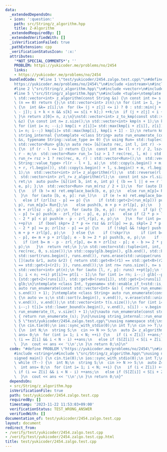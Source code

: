 ```yaml
---
data:
  _extendedDependsOn:
  - icon: ':question:'
    path: src/String/z_algorithm.hpp
    title: Z-Algorithm
  _extendedRequiredBy: []
  _extendedVerifiedWith: []
  _isVerificationFailed: true
  _pathExtension: cpp
  _verificationStatusIcon: ':x:'
  attributes:
    '*NOT_SPECIAL_COMMENTS*': ''
    PROBLEM: https://yukicoder.me/problems/no/2454
    links:
    - https://yukicoder.me/problems/no/2454
  bundledCode: "#line 1 \"test/yukicoder/2454.zalgo.test.cpp\"\n#define PROBLEM \"\
    https://yukicoder.me/problems/no/2454\"\n#include <iostream>\n#include <string>\n\
    #line 2 \"src/String/z_algorithm.hpp\"\n#include <vector>\n#include <algorithm>\n\
    #line 5 \"src/String/z_algorithm.hpp\"\n#include <tuple>\ntemplate <class String>\
    \ std::vector<int> z_algorithm(const String &s) {\n const int n= s.size();\n if\
    \ (n == 0) return {};\n std::vector<int> z(n);\n for (int i= 1, j= 0; i < n; ++i)\
    \ {\n  int &k= z[i];\n  for (k= (j + z[j] <= i) ? 0 : std::min(j + z[j] - i, z[i\
    \ - j]); i + k < n && s[k] == s[i + k];) ++k;\n  if (j + z[j] < i + z[i]) j= i;\n\
    \ }\n return z[0]= n, z;\n}\nstd::vector<int> z_to_kmp(const std::vector<int>\
    \ &z) {\n const int n= z.size();\n std::vector<int> kmp(n + 1);\n kmp[0]= -1;\n\
    \ for (int i= n; --i;) kmp[i + z[i]]= std::max(kmp[i + z[i]], z[i]);\n for (int\
    \ i= n; i--;) kmp[i]= std::max(kmp[i], kmp[i + 1] - 1);\n return kmp;\n}\nnamespace\
    \ string_internal {\ntemplate <class String> auto run_enumerate_(const String\
    \ &s, typename String::value_type a= 0) {\n using Run= std::tuple<int, int, int>;\n\
    \ std::vector<Run> glb;\n auto rec= [&](auto rec, int l, int r) -> std::vector<Run>\
    \ {\n  if (r - l <= 1) return {};\n  const int m= (l + r) / 2, lsz= m - l, rsz=\
    \ r - m;\n  std::vector<Run> run_l= lsz > 1 ? rec(rec, l, m) : std::vector<Run>(),\
    \ run_r= rsz > 1 ? rec(rec, m, r) : std::vector<Run>();\n  std::vector<typename\
    \ String::value_type> rl(r - l + 1, a);\n  std::copy(s.begin() + m, s.begin()\
    \ + r, rl.begin()), std::copy(s.begin() + l, s.begin() + m, rl.begin() + rsz +\
    \ 1);\n  std::vector<int> zrl= z_algorithm(rl);\n  std::reverse(rl.begin(), rl.end());\n\
    \  std::vector<int> zrl_r= z_algorithm(rl);\n  const int sz= rl.size();\n  std::vector<Run>\
    \ ret;\n  auto push= [&](int b, int e, int p) { (b == l || e == r ? ret : glb).emplace_back(b,\
    \ e, p); };\n  std::vector<Run> run_m(rsz / 2 + 1);\n  for (auto [b, e, p]: run_r)\
    \ {\n   if (b != m) ret.emplace_back(b, e, p);\n   else run_m[p]= Run{b, e, p};\n\
    \  }\n  for (auto [b, e, p]: run_l)\n   if (e != m) ret.emplace_back(b, e, p);\n\
    \   else if (zrl[sz - p] == p) {\n    if (std::get<2>(run_m[p])) push(b, std::get<1>(run_m[p]),\
    \ p), run_m[p]= Run{};\n    else push(b, m + p + zrl[p], p);\n   } else push(b,\
    \ m + zrl[sz - p], p);\n  for (auto [b, e, p]: run_m)\n   if (p) {\n    if (zrl[sz\
    \ - p] != p) push(m - zrl_r[sz - p], e, p);\n    else if (2 * p > lsz || zrl[sz\
    \ - 2 * p] < p) push(m - p - zrl_r[p], e, p);\n   }\n  for (int p= 1; p <= lsz;\
    \ ++p)\n   if (bool skpr= 2 * p <= rsz && zrl[p] >= p, skpl= 2 * p <= lsz && zrl[sz\
    \ - 2 * p] >= p; zrl[sz - p] == p) {\n    if (!skpl && !skpr) push(m - p - zrl_r[p],\
    \ m + p + zrl[p], p);\n   } else {\n    if (!skpr)\n     if (int b= m - zrl_r[sz\
    \ - p], e= m + p + zrl[p]; e - b >= 2 * p) push(b, e, p);\n    if (!skpl)\n  \
    \   if (int b= m - p - zrl_r[p], e= m + zrl[sz - p]; e - b >= 2 * p) push(b, e,\
    \ p);\n   }\n  return ret;\n };\n std::vector<std::tuple<int, int, int>> runs=\
    \ rec(rec, 0, s.size());\n std::copy(glb.begin(), glb.end(), std::back_inserter(runs)),\
    \ std::sort(runs.begin(), runs.end()), runs.erase(std::unique(runs.begin(), runs.end(),\
    \ [](auto &r1, auto &r2) { return std::get<0>(r1) == std::get<0>(r2) && std::get<1>(r1)\
    \ == std::get<1>(r2); }), runs.end());\n int rn= runs.size(), n= s.size();\n glb.resize(rn);\n\
    \ std::vector<int> pt(n);\n for (auto [l, r, p]: runs) ++pt[p];\n for (int i=\
    \ 1; i < n; ++i) pt[i]+= pt[i - 1];\n for (int i= rn; i--;) glb[--pt[std::get<2>(runs[i])]]=\
    \ {std::get<2>(runs[i]), std::get<0>(runs[i]), std::get<1>(runs[i])};\n return\
    \ glb;\n}\ntemplate <class Int, typename= std::enable_if_t<std::is_integral_v<Int>>>\
    \ auto run_enumerate(const std::vector<Int> &s) { return run_enumerate_(s, *std::max_element(s.begin(),\
    \ s.end()) + 1); }\ntemplate <class String> auto run_enumerate(const String &s)\
    \ {\n auto v= s;\n std::sort(v.begin(), v.end()), v.erase(std::unique(v.begin(),\
    \ v.end()), v.end());\n std::vector<int> t(s.size());\n for (int i= s.size();\
    \ i--;) t[i]= std::lower_bound(v.begin(), v.end(), s[i]) - v.begin();\n return\
    \ run_enumerate_(t, v.size() + 1);\n}\nauto run_enumerate(const std::string &s)\
    \ { return run_enumerate_(s); }\n}\nusing string_internal::run_enumerate;\n#line\
    \ 5 \"test/yukicoder/2454.zalgo.test.cpp\"\nusing namespace std;\nsigned main()\
    \ {\n cin.tie(0);\n ios::sync_with_stdio(0);\n int T;\n cin >> T;\n while (T--)\
    \ {\n  int N;\n  string S;\n  cin >> N >> S;\n  auto Z= z_algorithm(S);\n  int\
    \ ans= 0;\n  for (int i= 1; i < N; ++i) {\n   if (i < Z[i]) ++ans;\n   else if\
    \ (i == Z[i] && i < N - i) ++ans;\n   else if (S[Z[i]] < S[i + Z[i]]) ++ans;\n\
    \  }\n  cout << ans << '\\n';\n }\n return 0;\n}\n"
  code: "#define PROBLEM \"https://yukicoder.me/problems/no/2454\"\n#include <iostream>\n\
    #include <string>\n#include \"src/String/z_algorithm.hpp\"\nusing namespace std;\n\
    signed main() {\n cin.tie(0);\n ios::sync_with_stdio(0);\n int T;\n cin >> T;\n\
    \ while (T--) {\n  int N;\n  string S;\n  cin >> N >> S;\n  auto Z= z_algorithm(S);\n\
    \  int ans= 0;\n  for (int i= 1; i < N; ++i) {\n   if (i < Z[i]) ++ans;\n   else\
    \ if (i == Z[i] && i < N - i) ++ans;\n   else if (S[Z[i]] < S[i + Z[i]]) ++ans;\n\
    \  }\n  cout << ans << '\\n';\n }\n return 0;\n}"
  dependsOn:
  - src/String/z_algorithm.hpp
  isVerificationFile: true
  path: test/yukicoder/2454.zalgo.test.cpp
  requiredBy: []
  timestamp: '2023-11-22 11:53:03+09:00'
  verificationStatus: TEST_WRONG_ANSWER
  verifiedWith: []
documentation_of: test/yukicoder/2454.zalgo.test.cpp
layout: document
redirect_from:
- /verify/test/yukicoder/2454.zalgo.test.cpp
- /verify/test/yukicoder/2454.zalgo.test.cpp.html
title: test/yukicoder/2454.zalgo.test.cpp
---
```

